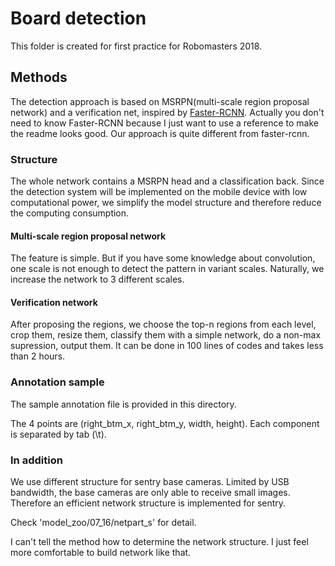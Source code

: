 # Board detection

This folder is created for first practice for Robomasters 2018.

## Methods

The detection approach is based on MSRPN(multi-scale region proposal network) and a verification net, inspired by [Faster-RCNN](https://arxiv.org/abs/1506.01497). Actually you don't need to know Faster-RCNN because I just want to use a reference to make the readme looks good. Our approach is quite different from faster-rcnn.

### Structure

The whole network contains a MSRPN head and a classification back. Since the detection system will be implemented on the mobile device with low computational power, we simplify the model structure and therefore reduce the computing consumption.

#### Multi-scale region proposal network

The feature is simple. But if you have some knowledge about convolution, one scale is not enough to detect the pattern in variant scales. Naturally, we increase the network to 3 different scales.

#### Verification network

After proposing the regions, we choose the top-n regions from each level, crop them, resize them, classify them with a simple network, do a non-max supression, output them. It can be done in 100 lines of codes and takes less than 2 hours.

### Annotation sample

The sample annotation file is provided in this directory. 

The 4 points are (right_btm_x, right_btm_y, width, height). Each component is separated by tab (\t).

### In addition

We use different structure for sentry base cameras. Limited by USB bandwidth, the base cameras are only able to receive small images. Therefore an efficient network structure is implemented for sentry. 

Check 'model_zoo/07_16/netpart_s' for detail.

I can't tell the method how to determine the network structure. I just feel more comfortable to build network like that.
